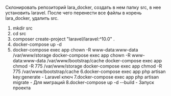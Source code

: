 Склонировать репозиторий lara_docker, создать в нем папку src, в нее установить laravel. После чего перенести все файлы в корень lara_docker, удалить src.
1. mkdir src
4. cd src
5. composer create-project "laravel/laravel:^10.0" .
6. docker-compose up -d
7. docker-compose exec app chown -R www-data:www-data /var/www/storage
   docker-compose exec app chown -R www-data:www-data /var/www/bootstrap/cache
   docker-compose exec app chmod -R 775 /var/www/storage
   docker-compose exec app chmod -R 775 /var/www/bootstrap/cache
6.docker-compose exec app php artisan key:generate - Laravel ключ
7.docker-compose exec app php artisan migrate - Для миграций
8.docker-compose up -d --build - Запуск проекта
